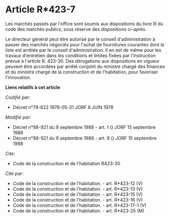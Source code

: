 # Article R*423-7

Les marchés passés par l'office sont soumis aux dispositions du livre III du code des marchés publics, sous réserve des
dispositions ci-après.

Le directeur général peut être autorisé par le conseil d'administration à passer des marchés négociés pour l'achat de
fournitures courantes dont la liste est arrêtée par le conseil d'administration. Il en est de même pour les travaux
d'entretien dans les conditions et limites fixées par l'instruction prévue à l'article R. 423-30. Des dérogations aux
dispositions en vigueur peuvent être accordées par arrêté conjoint du ministre chargé des finances et du ministre chargé de
la construction et de l'habitation, pour favoriser l'innovation.

**Liens relatifs à cet article**

_Codifié par_:

  - Décret n°78-622 1978-05-31 JORF 8 JUIN 1978

_Modifié par_:

  - Décret n°88-921 du 9 septembre 1988 - art. 1 () JORF 15 septembre 1988
  - Décret n°88-921 du 9 septembre 1988 - art. 9 () JORF 15 septembre 1988

_Cite_:

  - Code de la construction et de l'habitation R423-30

_Cité par_:

  - Code de la construction et de l'habitation. - art. R*423-12 (V)
  - Code de la construction et de l'habitation. - art. R*423-13 (V)
  - Code de la construction et de l'habitation. - art. R*423-15 (V)
  - Code de la construction et de l'habitation. - art. R*423-16 (V)
  - Code de la construction et de l'habitation. - art. R*423-17-1 (V)
  - Code de la construction et de l'habitation. - art. R*423-25 (M)
